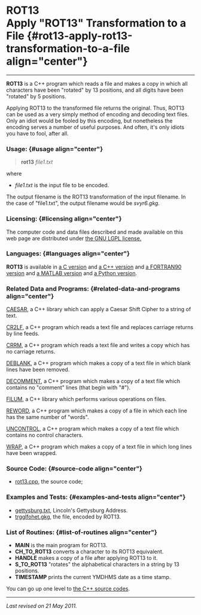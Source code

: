 ROT13\
Apply "ROT13" Transformation to a File {#rot13-apply-rot13-transformation-to-a-file align="center"}
======================================

------------------------------------------------------------------------

**ROT13** is a C++ program which reads a file and makes a copy in which
all characters have been "rotated" by 13 positions, and all digits have
been "rotated" by 5 positions.

Applying ROT13 to the transformed file returns the original. Thus, ROT13
can be used as a very simply method of encoding and decoding text files.
Only an idiot would be fooled by this encoding, but nonetheless the
encoding serves a number of useful purposes. And often, it's only idiots
you have to fool, after all.

### Usage: {#usage align="center"}

> **rot13** *file1.txt*

where

-   *file1.txt* is the input file to be encoded.

The output filename is the ROT13 transformation of the input filename.
In the case of "file1.txt", the output filename would be *svyr6.gkg*.

### Licensing: {#licensing align="center"}

The computer code and data files described and made available on this
web page are distributed under [the GNU LGPL
license.](../../txt/gnu_lgpl.txt)

### Languages: {#languages align="center"}

**ROT13** is available in [a C version](../../c_src/julian/julian.md)
and [a C++ version](../../master/julian/julian.md) and [a FORTRAN90
version](../../f_src/julian/julian.md) and [a MATLAB
version](../../m_src/julian/julian.md) and [a Python
version](../../py_src/julian/julian.md).

### Related Data and Programs: {#related-data-and-programs align="center"}

[CAESAR](../../master/caesar/caesar.md), a C++ library which can
apply a Caesar Shift Cipher to a string of text.

[CR2LF](../../master/cr2lf/cr2lf.md), a C++ program which reads a
text file and replaces carriage returns by line feeds.

[CRRM](../../master/crrm/crrm.md), a C++ program which reads a text
file and writes a copy which has no carriage returns.

[DEBLANK](../../master/deblank/deblank.md), a C++ program which makes
a copy of a text file in which blank lines have been removed.

[DECOMMENT](../../master/decomment/decomment.md), a C++ program which
makes a copy of a text file which contains no "comment" lines (that
begin with "\#").

[FILUM](../../master/filum/filum.md), a C++ library which performs
various operations on files.

[REWORD](../../master/reword/reword.md), a C++ program which makes a
copy of a file in which each line has the same number of "words".

[UNCONTROL](../../master/uncontrol/uncontrol.md), a C++ program which
makes a copy of a text file which contains no control characters.

[WRAP](../../master/wrap/wrap.md), a C++ program which makes a copy
of a text file in which long lines have been wrapped.

### Source Code: {#source-code align="center"}

-   [rot13.cpp](rot13.cpp), the source code;

### Examples and Tests: {#examples-and-tests align="center"}

-   [gettysburg.txt](gettysburg.txt), Lincoln's Gettysburg Address.
-   [trgglfohet.gkg](trgglfohet.gkg), the file, encoded by ROT13.

### List of Routines: {#list-of-routines align="center"}

-   **MAIN** is the main program for ROT13.
-   **CH\_TO\_ROT13** converts a character to its ROT13 equivalent.
-   **HANDLE** makes a copy of a file after applying ROT13 to it.
-   **S\_TO\_ROT13** "rotates" the alphabetical characters in a string
    by 13 positions.
-   **TIMESTAMP** prints the current YMDHMS date as a time stamp.

You can go up one level to [the C++ source codes](../cpp_src.md).

------------------------------------------------------------------------

*Last revised on 21 May 2011.*
